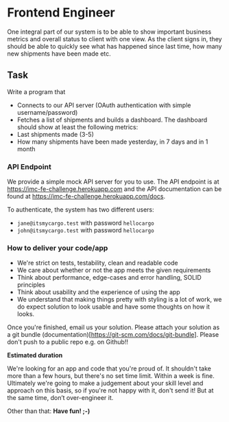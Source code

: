 # Frontend Engineer

One integral part of our system is to be able to show important business metrics and overall status to client with one
view. As the client signs in, they should be able to quickly see what has happened since last time, how many new
shipments have been made etc.

## Task

Write a program that

  - Connects to our API server (OAuth authentication with simple username/password)
  - Fetches a list of shipments and builds a dashboard. The dashboard should show at least the following metrics:
  - Last shipments made (3-5)
  - How many shipments have been made yesterday, in 7 days and in 1 month

### API Endpoint
We provide a simple mock API server for you to use. The API endpoint is at https://imc-fe-challenge.herokuapp.com and
the API documentation can be found at https://imc-fe-challenge.herokuapp.com/docs.

To authenticate, the system has two different users:

  - `jane@itsmycargo.test` with password `hellocargo`
  - `john@itsmycargo.test` with password `hellocargo`

### How to deliver your code/app

- We're strict on tests, testability, clean and readable code
- We care about whether or not the app meets the given requirements
- Think about performance, edge-cases and error handling, SOLID principles
- Think about usability and the experience of using the app
- We understand that making things pretty with styling is a lot of work, we do
  expect solution to look usable and have some thoughts on how it looks.

Once you're finished, email us your solution. Please attach your solution as a git
bundle (documentation)[https://git-scm.com/docs/git-bundle].
Please don't push to a public repo e.g. on Github!!

**Estimated duration**

We're looking for an app and code that you're proud of.
It shouldn't take more than a few hours, but there's no set time limit. Within a week is fine. Ultimately we're going
to make a judgement about your skill level and approach on this basis, so if you're not happy with it, don't send it!
But at the same time, don’t over-engineer it.

Other than that: **Have fun! ;-)**
